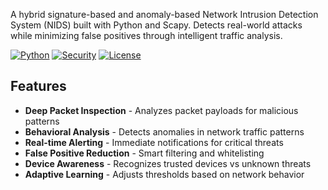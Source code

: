 
A hybrid signature-based and anomaly-based Network Intrusion Detection System (NIDS) built with Python and Scapy. Detects real-world attacks while minimizing false positives through intelligent traffic analysis.

[![Python](https://img.shields.io/badge/Python-3.8+-blue.svg)](https://python.org)
[![Security](https://img.shields.io/badge/Security-NIDS-red.svg)](https://github.com/yourusername/pynids)
[![License](https://img.shields.io/badge/License-MIT-green.svg)](LICENSE)

## Features

- **Deep Packet Inspection** - Analyzes packet payloads for malicious patterns
- **Behavioral Analysis** - Detects anomalies in network traffic patterns
- **Real-time Alerting** - Immediate notifications for critical threats
- **False Positive Reduction** - Smart filtering and whitelisting
- **Device Awareness** - Recognizes trusted devices vs unknown threats
- **Adaptive Learning** - Adjusts thresholds based on network behavior
